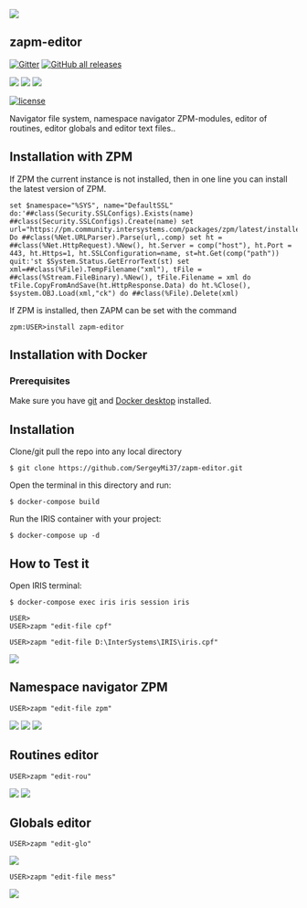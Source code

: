 ![](https://raw.githubusercontent.com/SergeyMi37/zapm-editor/master/doc/zed-blue.png)

## zapm-editor
[![Gitter](https://img.shields.io/badge/Available%20on-Intersystems%20Open%20Exchange-00b2a9.svg)](https://openexchange.intersystems.com/package/zapm-editor)
[![GitHub all releases](https://img.shields.io/badge/Available%20on-GitHub-black)](https://github.com/SergeyMi37/zapm-editor)

[![](https://img.shields.io/badge/InterSystems-IRIS-blue.svg)](https://www.intersystems.com/products/intersystems-iris/)
[![](https://img.shields.io/badge/InterSystems-Caché-blue.svg)](https://www.intersystems.com/products/cache/)
[![](https://img.shields.io/badge/InterSystems-Ensemble-blue.svg)](https://www.intersystems.com/products/ensemble/)

[![license](https://img.shields.io/badge/License-MIT-yellow.svg)](https://opensource.org/licenses/MIT)


Navigator file system, namespace navigator ZPM-modules, editor of routines, editor globals and editor text files..

## Installation with ZPM

If ZPM the current instance is not installed, then in one line you can install the latest version of ZPM.
```
set $namespace="%SYS", name="DefaultSSL" do:'##class(Security.SSLConfigs).Exists(name) ##class(Security.SSLConfigs).Create(name) set url="https://pm.community.intersystems.com/packages/zpm/latest/installer" Do ##class(%Net.URLParser).Parse(url,.comp) set ht = ##class(%Net.HttpRequest).%New(), ht.Server = comp("host"), ht.Port = 443, ht.Https=1, ht.SSLConfiguration=name, st=ht.Get(comp("path")) quit:'st $System.Status.GetErrorText(st) set xml=##class(%File).TempFilename("xml"), tFile = ##class(%Stream.FileBinary).%New(), tFile.Filename = xml do tFile.CopyFromAndSave(ht.HttpResponse.Data) do ht.%Close(), $system.OBJ.Load(xml,"ck") do ##class(%File).Delete(xml)
```
If ZPM is installed, then ZAPM can be set with the command
```
zpm:USER>install zapm-editor
```
## Installation with Docker

### Prerequisites
Make sure you have [git](https://git-scm.com/book/en/v2/Getting-Started-Installing-Git) and [Docker desktop](https://www.docker.com/products/docker-desktop) installed.

## Installation 
Clone/git pull the repo into any local directory

```
$ git clone https://github.com/SergeyMi37/zapm-editor.git
```

Open the terminal in this directory and run:

```
$ docker-compose build
```

Run the IRIS container with your project:

```
$ docker-compose up -d
```

## How to Test it
Open IRIS terminal:
```
$ docker-compose exec iris iris session iris

USER>
USER>zapm "edit-file cpf"
```
```
USER>zapm "edit-file D:\InterSystems\IRIS\iris.cpf"
```
![](https://raw.githubusercontent.com/SergeyMi37/zapm-editor/master/doc/Screenshot_8.png)

## Namespace navigator ZPM 

```
USER>zapm "edit-file zpm"
```
![](https://raw.githubusercontent.com/SergeyMi37/zapm-editor/master/doc/Screenshot_1.png)
![](https://raw.githubusercontent.com/SergeyMi37/zapm-editor/master/doc/Screenshot_2.png)
![](https://raw.githubusercontent.com/SergeyMi37/zapm-editor/master/doc/Screenshot_3.png)

## Routines editor 
```
USER>zapm "edit-rou"
```
![](https://raw.githubusercontent.com/SergeyMi37/zapm-editor/master/doc/Screenshot_4.png)
![](https://raw.githubusercontent.com/SergeyMi37/zapm-editor/master/doc/Screenshot_5.png)

## Globals editor 
```
USER>zapm "edit-glo"
```
![](https://raw.githubusercontent.com/SergeyMi37/zapm-editor/master/doc/Screenshot_6.png)

```
USER>zapm "edit-file mess"
```
![](https://raw.githubusercontent.com/SergeyMi37/zapm-editor/master/doc/Screenshot_7.png)
